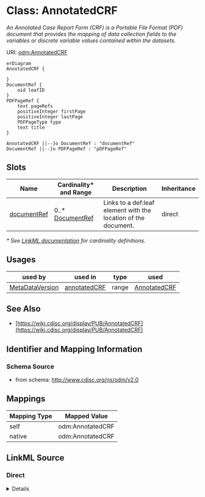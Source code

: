 # Class: AnnotatedCRF

_An Annotated Case Report Form (CRF) is a Portable File Format (PDF) document that provides the mapping of data collection fields to the variables or discrete variable values contained within the datasets._




URI: [odm:AnnotatedCRF](http://www.cdisc.org/ns/odm/v2.0/AnnotatedCRF)


```mermaid
erDiagram
AnnotatedCRF {

}
DocumentRef {
    oid leafID  
}
PDFPageRef {
    text pageRefs  
    positiveInteger firstPage  
    positiveInteger lastPage  
    PDFPageType type  
    text title  
}

AnnotatedCRF ||--}o DocumentRef : "documentRef"
DocumentRef ||--}o PDFPageRef : "pDFPageRef"

```



<!-- no inheritance hierarchy -->


## Slots

| Name | Cardinality* and Range | Description | Inheritance |
| ---  | --- | --- | --- |
| [documentRef](documentRef.md) | 0..* <br/> [DocumentRef](DocumentRef.md) | Links to a def:leaf element with the location of the document. | direct |

_* See [LinkML documentation](https://linkml.io/linkml/schemas/slots.html#slot-cardinality) for cardinality definitions._




## Usages

| used by | used in | type | used |
| ---  | --- | --- | --- |
| [MetaDataVersion](MetaDataVersion.md) | [annotatedCRF](annotatedCRF.md) | range | [AnnotatedCRF](AnnotatedCRF.md) |






## See Also

* [https://wiki.cdisc.org/display/PUB/AnnotatedCRF](https://wiki.cdisc.org/display/PUB/AnnotatedCRF)

## Identifier and Mapping Information







### Schema Source


* from schema: http://www.cdisc.org/ns/odm/v2.0





## Mappings

| Mapping Type | Mapped Value |
| ---  | ---  |
| self | odm:AnnotatedCRF |
| native | odm:AnnotatedCRF |





## LinkML Source

<!-- TODO: investigate https://stackoverflow.com/questions/37606292/how-to-create-tabbed-code-blocks-in-mkdocs-or-sphinx -->

### Direct

<details>
```yaml
name: AnnotatedCRF
description: An Annotated Case Report Form (CRF) is a Portable File Format (PDF) document
  that provides the mapping of data collection fields to the variables or discrete
  variable values contained within the datasets.
from_schema: http://www.cdisc.org/ns/odm/v2.0
see_also:
- https://wiki.cdisc.org/display/PUB/AnnotatedCRF
rank: 1000
slots:
- documentRef
slot_usage:
  documentRef:
    name: documentRef
    description: Links to a def:leaf element with the location of the document.
    multivalued: true
    domain_of:
    - AnnotatedCRF
    - SupplementalDoc
    - Origin
    - MethodDef
    - CommentDef
    range: DocumentRef
    inlined: true
    inlined_as_list: true
class_uri: odm:AnnotatedCRF

```
</details>

### Induced

<details>
```yaml
name: AnnotatedCRF
description: An Annotated Case Report Form (CRF) is a Portable File Format (PDF) document
  that provides the mapping of data collection fields to the variables or discrete
  variable values contained within the datasets.
from_schema: http://www.cdisc.org/ns/odm/v2.0
see_also:
- https://wiki.cdisc.org/display/PUB/AnnotatedCRF
rank: 1000
slot_usage:
  documentRef:
    name: documentRef
    description: Links to a def:leaf element with the location of the document.
    multivalued: true
    domain_of:
    - AnnotatedCRF
    - SupplementalDoc
    - Origin
    - MethodDef
    - CommentDef
    range: DocumentRef
    inlined: true
    inlined_as_list: true
attributes:
  documentRef:
    name: documentRef
    description: Links to a def:leaf element with the location of the document.
    from_schema: http://www.cdisc.org/ns/odm/v2.0
    rank: 1000
    multivalued: true
    identifier: false
    alias: documentRef
    owner: AnnotatedCRF
    domain_of:
    - AnnotatedCRF
    - SupplementalDoc
    - Origin
    - MethodDef
    - CommentDef
    range: DocumentRef
    inlined: true
    inlined_as_list: true
class_uri: odm:AnnotatedCRF

```
</details>